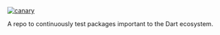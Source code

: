 [![canary](https://github.com/devoncarew/canary/workflows/canary/badge.svg)](https://github.com/devoncarew/canary/actions)

A repo to continuously test packages important to the Dart ecosystem.
